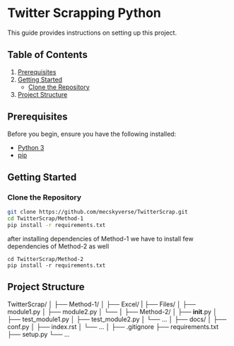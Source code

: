 # Twitter Scrapping Python

This guide provides instructions on setting up this project.

## Table of Contents

1. [Prerequisites](#prerequisites)
2. [Getting Started](#getting-started)
    - [Clone the Repository](#clone-the-repository)
3. [Project Structure](#project-structure)


## Prerequisites

Before you begin, ensure you have the following installed:

- [Python 3](https://www.python.org/downloads/)
- [pip](https://pip.pypa.io/en/stable/installation/)

## Getting Started

### Clone the Repository

```bash
git clone https://github.com/mecskyverse/TwitterScrap.git
cd TwitterScrap/Method-1
pip install -r requirements.txt
```
after installing dependencies of Method-1 we have to install few dependencies of Method-2 as well
```
cd TwitterScrap/Method-2
pip install -r requirements.txt
```

## Project Structure
TwitterScrap/
│
├── Method-1/
│   ├── Excel/
|   ├── Files/
│   ├── module1.py
│   ├── module2.py
│   └── 
│
├── Method-2/
│   ├── __init__.py
│   ├── test_module1.py
│   ├── test_module2.py
│   └── ...
│
├── docs/
│   ├── conf.py
│   ├── index.rst
│   └── ...
│
├── .gitignore
├── requirements.txt
├── setup.py
└── ...
